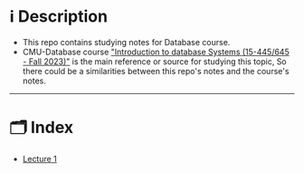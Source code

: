 # ℹ️ Description
- This repo contains studying notes for Database course.
- CMU-Database course ["Introduction to database Systems (15-445/645 - Fall 2023)"](https://15445.courses.cs.cmu.edu/fall2023/) is the main reference or source for studying this topic, So there could be a similarities between this repo's notes and the course's notes.

--- 
# 🗂️ Index
- [Lecture 1](/Lecture-1/Relational%20Model%20&%20Algebra.md)

